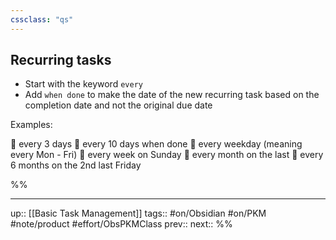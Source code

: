 ```yaml
---
cssclass: "qs"
---
```

## Recurring tasks


- Start with the keyword `every`
- Add `when done` to make the date of the new recurring task based on the completion date and not the original due date

Examples:

🔁 every 3 days
🔁 every 10 days when done
🔁 every weekday (meaning every Mon - Fri)
🔁 every week on Sunday
🔁 every month on the last
🔁 every 6 months on the 2nd last Friday

%%

---
up:: [[Basic Task Management]]
tags:: #on/Obsidian #on/PKM  #note/product #effort/ObsPKMClass 
prev:: 
next:: 
%%